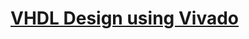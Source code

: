# <a href="https://www.inipro.net/goods/goods_view.php?goodsNo=1000618159">VHDL Design using Vivado</a>

